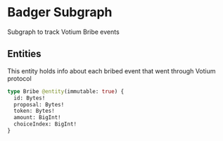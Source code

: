# Badger Subgraph

Subgraph to track Votium Bribe events

## Entities

This entity holds info about each bribed event that went through Votium protocol

```graphql
type Bribe @entity(immutable: true) {
  id: Bytes!
  proposal: Bytes!
  token: Bytes!
  amount: BigInt!
  choiceIndex: BigInt!
}
```
